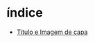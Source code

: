 # índice
* [Título e Imagem de capa](https://www.google.com/url?sa=i&url=https%3A%2F%2Ftenor.com%2Fsearch%2Fwelcome-gif-images-gifs&psig=AOvVaw39hf01ULwHLEgfioiFfOdD&ust=1737418382719000&source=images&cd=vfe&opi=89978449&ved=0CBMQjRxqFwoTCIjG9_uBg4sDFQAAAAAdAAAAABAE)
